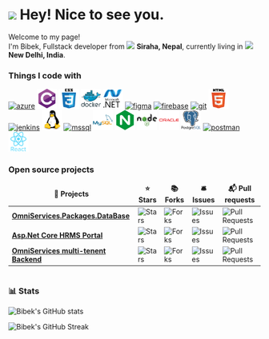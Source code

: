 <h1><img src="https://emojis.slackmojis.com/emojis/images/1531849430/4246/blob-sunglasses.gif?1531849430" width="30"/> Hey! Nice to see you.</h1>

<p>Welcome to my page! </br> I'm Bibek, Fullstack developer from <img src="https://cdn-icons-png.flaticon.com/512/14009/14009867.png" width="13"/> <b>Siraha, Nepal</b>, currently living in <img src="https://cdn-icons-png.flaticon.com/512/206/206606.png" width="13"/> <b>New Delhi, India</b>. </p>

<h3>Things I code with</h3>

<p align="left"> <a href="https://azure.microsoft.com/en-in/" target="_blank" rel="noreferrer"> <img src="https://www.vectorlogo.zone/logos/microsoft_azure/microsoft_azure-icon.svg" alt="azure" width="40" height="40"/></a>
<a href="https://www.w3schools.com/cs/" target="_blank" rel="noreferrer"> <img src="https://raw.githubusercontent.com/devicons/devicon/master/icons/csharp/csharp-original.svg" alt="csharp" width="40" height="40"/></a>
<a href="https://www.w3schools.com/css/" target="_blank" rel="noreferrer"> <img src="https://raw.githubusercontent.com/devicons/devicon/master/icons/css3/css3-original-wordmark.svg" alt="css3" width="40" height="40"/></a>
<a href="https://www.docker.com/" target="_blank" rel="noreferrer"> <img src="https://raw.githubusercontent.com/devicons/devicon/master/icons/docker/docker-original-wordmark.svg" alt="docker" width="40" height="40"/></a>
<a href="https://dotnet.microsoft.com/" target="_blank" rel="noreferrer"> <img src="https://raw.githubusercontent.com/devicons/devicon/master/icons/dot-net/dot-net-original-wordmark.svg" alt="dotnet" width="40" height="40"/></a>
<a href="https://www.figma.com/" target="_blank" rel="noreferrer"> <img src="https://www.vectorlogo.zone/logos/figma/figma-icon.svg" alt="figma" width="40" height="40"/></a>
<a href="https://firebase.google.com/" target="_blank" rel="noreferrer"> <img src="https://www.vectorlogo.zone/logos/firebase/firebase-icon.svg" alt="firebase" width="40" height="40"/></a>
<a href="https://git-scm.com/" target="_blank" rel="noreferrer"> <img src="https://www.vectorlogo.zone/logos/git-scm/git-scm-icon.svg" alt="git" width="40" height="40"/></a>
<a href="https://www.w3.org/html/" target="_blank" rel="noreferrer"> <img src="https://raw.githubusercontent.com/devicons/devicon/master/icons/html5/html5-original-wordmark.svg" alt="html5" width="40" height="40"/></a>
<a href="https://www.jenkins.io" target="_blank" rel="noreferrer"> <img src="https://www.vectorlogo.zone/logos/jenkins/jenkins-icon.svg" alt="jenkins" width="40" height="40"/></a>
<a href="https://www.linux.org/" target="_blank" rel="noreferrer"> <img src="https://raw.githubusercontent.com/devicons/devicon/master/icons/linux/linux-original.svg" alt="linux" width="40" height="40"/></a>
<a href="https://www.microsoft.com/en-us/sql-server" target="_blank" rel="noreferrer"> <img src="https://www.svgrepo.com/show/303229/microsoft-sql-server-logo.svg" alt="mssql" width="40" height="40"/></a>
<a href="https://www.mysql.com/" target="_blank" rel="noreferrer"> <img src="https://raw.githubusercontent.com/devicons/devicon/master/icons/mysql/mysql-original-wordmark.svg" alt="mysql" width="40" height="40"/></a>
<a href="https://www.nginx.com" target="_blank" rel="noreferrer"> <img src="https://raw.githubusercontent.com/devicons/devicon/master/icons/nginx/nginx-original.svg" alt="nginx" width="40" height="40"/></a>
<a href="https://nodejs.org" target="_blank" rel="noreferrer"> <img src="https://raw.githubusercontent.com/devicons/devicon/master/icons/nodejs/nodejs-original-wordmark.svg" alt="nodejs" width="40" height="40"/></a>
<a href="https://www.oracle.com/" target="_blank" rel="noreferrer"> <img src="https://raw.githubusercontent.com/devicons/devicon/master/icons/oracle/oracle-original.svg" alt="oracle" width="40" height="40"/></a>
<a href="https://www.postgresql.org" target="_blank" rel="noreferrer"> <img src="https://raw.githubusercontent.com/devicons/devicon/master/icons/postgresql/postgresql-original-wordmark.svg" alt="postgresql" width="40" height="40"/></a>
<a href="https://postman.com" target="_blank" rel="noreferrer"> <img src="https://www.vectorlogo.zone/logos/getpostman/getpostman-icon.svg" alt="postman" width="40" height="40"/></a>
<a href="https://reactjs.org/" target="_blank" rel="noreferrer"> <img src="https://raw.githubusercontent.com/devicons/devicon/master/icons/react/react-original-wordmark.svg" alt="react" width="40" height="40"/> </a>
</p>


<h3>Open source projects</h3>
<table>
  <thead align="center">
    <tr border: none;>
      <td><b>🎁 Projects</b></td>
      <td><b>⭐ Stars</b></td>
      <td><b>📚 Forks</b></td>
      <td><b>🛎 Issues</b></td>
      <td><b>📬 Pull requests</b></td>
    </tr>
  </thead>
  <tbody>
    <tr>
      <td><a href="https://github.com/erbibeksah/OmniSql"><b>OmniServices.Packages.DataBase</b></a></td>
      <td><img alt="Stars" src="https://img.shields.io/github/stars/erbibeksah/OmniSql?style=flat-square&labelColor=343b41"/></td>
      <td><img alt="Forks" src="https://img.shields.io/github/forks/erbibeksah/OmniSql?style=flat-square&labelColor=343b41"/></td>
      <td><img alt="Issues" src="https://img.shields.io/github/issues/erbibeksah/OmniSql?style=flat-square&labelColor=343b41"/></td>
      <td><img alt="Pull Requests" src="https://img.shields.io/github/issues-pr/erbibeksah/OmniSql?style=flat-square&labelColor=343b41"/></td>
    </tr>
	  <tr>
      <td><a href="https://github.com/ansospace/hrms"><b>Asp.Net Core HRMS Portal</b></a></td>
      <td><img alt="Stars" src="https://img.shields.io/github/stars/ansospace/hrms?style=flat-square&labelColor=343b41"/></td>
      <td><img alt="Forks" src="https://img.shields.io/github/forks/ansospace/hrms?style=flat-square&labelColor=343b41"/></td>
      <td><img alt="Issues" src="https://img.shields.io/github/issues/ansospace/hrms?style=flat-square&labelColor=343b41"/></td>
      <td><img alt="Pull Requests" src="https://img.shields.io/github/issues-pr/tansospace/hrms?style=flat-square&labelColor=343b41"/></td>
    </tr>
    <tr>
      <td><a href="https://github.com/erbibeksah/OmniServices"><b>OmniServices multi-tenent Backend</b></a></td>
      <td><img alt="Stars" src="https://img.shields.io/github/stars/erbibeksah/OmniServices?style=flat-square&labelColor=343b41"/></td>
      <td><img alt="Forks" src="https://img.shields.io/github/forks/erbibeksah/OmniServices?style=flat-square&labelColor=343b41"/></td>
      <td><img alt="Issues" src="https://img.shields.io/github/issues/erbibeksah/OmniServices?style=flat-square&labelColor=343b41"/></td>
      <td><img alt="Pull Requests" src="https://img.shields.io/github/issues-pr/erbibeksah/OmniServices?style=flat-square&labelColor=343b41"/></td>
    </tr>
  </tbody>
</table>


#

### 📊 Stats

![Bibek's GitHub stats](https://github-readme-stats.vercel.app/api?username=erbibeksah&show_icons=true&theme=gruvbox)

![Bibek's GitHub Streak](https://nirzak-streak-stats.vercel.app/?user=erbibeksah&theme=tokyonight)

#
